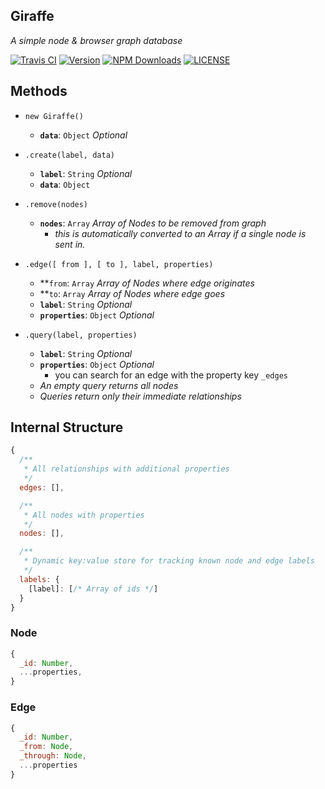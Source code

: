 Giraffe
---
_A simple node & browser graph database_

[![Travis CI](https://img.shields.io/travis/tbremer/giraffe.svg?style=flat-square)](https://travis-ci.org/tbremer/giraffe)
[![Version](https://img.shields.io/npm/v/giraffe.svg?style=flat-square)](https://www.npmjs.com/package/giraffe)
[![NPM Downloads](https://img.shields.io/npm/dm/giraffe.svg?style=flat-square)](https://www.npmjs.com/package/giraffe)
[![LICENSE](https://img.shields.io/npm/l/Giraffe.svg?style=flat-square)](https://github.com/tbremer/Giraffe/blob/master/LICENSE)

## Methods
- `new Giraffe()`
  - **`data`**: `Object` _Optional_

- `.create(label, data)`
  - **`label`**: `String` _Optional_
  - **`data`**: `Object`

- `.remove(nodes)`
  - **`nodes`**: `Array` _Array of Nodes to be removed from graph_
    - _this is automatically converted to an Array if a single node is sent in._

- `.edge([ from ], [ to ], label, properties)`
  - **`from`: `Array` _Array of Nodes where edge originates_
  - **`to`: `Array` _Array of Nodes where edge goes_
  - **`label`**: `String` _Optional_
  - **`properties`**: `Object` _Optional_

- `.query(label, properties)`
  - **`label`**: `String` _Optional_
  - **`properties`**: `Object` _Optional_
    - you can search for an edge with the property key `_edges`
  - _An empty query returns all nodes_
  - _Queries return only their immediate relationships_


## Internal Structure
```javascript
{
  /**
   * All relationships with additional properties
   */
  edges: [],

  /**
   * All nodes with properties
   */
  nodes: [],

  /**
   * Dynamic key:value store for tracking known node and edge labels
   */
  labels: {
    [label]: [/* Array of ids */]
  }
}
```

### Node
```javascript
{
  _id: Number,
  ...properties,
}
```


### Edge
```Javascript
{
  _id: Number,
  _from: Node,
  _through: Node,
  ...properties
}
```
